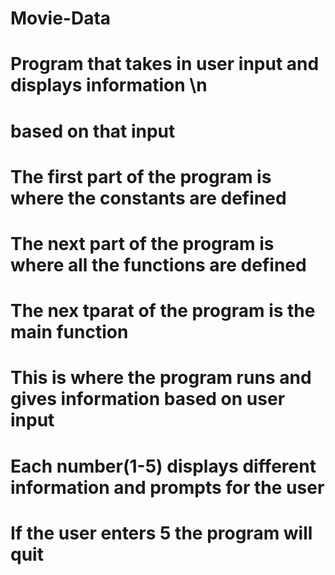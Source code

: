 # Movie-Data

#    Program that takes in user input and displays information \n
#    based on that input
#
#    The first part of the program is where the constants are defined
#
#    The next part of the program is where all the functions are defined
#
#    The nex tparat of the program is the main function
#    This is where the program runs and gives information based on user input
#
#    Each number(1-5) displays different information and prompts for the user
#    
#    If the user enters 5 the program will quit

